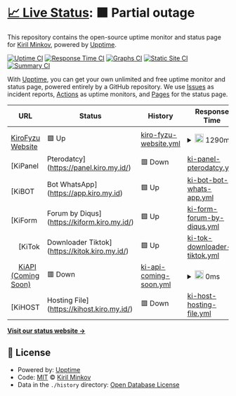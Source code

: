 # [📈 Live Status](https://kiro.github.io/upptime): <!--live status--> **🟧 Partial outage**

This repository contains the open-source uptime monitor and status page for [Kiril Minkov](https://kiro.github.io/upptime), powered by [Upptime](https://github.com/upptime/upptime).

[![Uptime CI](https://github.com/kiro/upptime/workflows/Uptime%20CI/badge.svg)](https://github.com/kiro/upptime/actions?query=workflow%3A%22Uptime+CI%22)
[![Response Time CI](https://github.com/kiro/upptime/workflows/Response%20Time%20CI/badge.svg)](https://github.com/kiro/upptime/actions?query=workflow%3A%22Response+Time+CI%22)
[![Graphs CI](https://github.com/kiro/upptime/workflows/Graphs%20CI/badge.svg)](https://github.com/kiro/upptime/actions?query=workflow%3A%22Graphs+CI%22)
[![Static Site CI](https://github.com/kiro/upptime/workflows/Static%20Site%20CI/badge.svg)](https://github.com/kiro/upptime/actions?query=workflow%3A%22Static+Site+CI%22)
[![Summary CI](https://github.com/kiro/upptime/workflows/Summary%20CI/badge.svg)](https://github.com/kiro/upptime/actions?query=workflow%3A%22Summary+CI%22)

With [Upptime](https://upptime.js.org), you can get your own unlimited and free uptime monitor and status page, powered entirely by a GitHub repository. We use [Issues](https://github.com/kiro/upptime/issues) as incident reports, [Actions](https://github.com/kiro/upptime/actions) as uptime monitors, and [Pages](https://kiro.github.io/upptime) for the status page.

<!--start: status pages-->
<!-- This summary is generated by Upptime (https://github.com/upptime/upptime) -->
<!-- Do not edit this manually, your changes will be overwritten -->
<!-- prettier-ignore -->
| URL | Status | History | Response Time | Uptime |
| --- | ------ | ------- | ------------- | ------ |
| <img alt="" src="https://icons.duckduckgo.com/ip3/kiro.my.id.ico" height="13"> [KiroFyzu Website](https://kiro.my.id/) | 🟩 Up | [kiro-fyzu-website.yml](https://github.com/KiroFyzu/upptime/commits/HEAD/history/kiro-fyzu-website.yml) | <details><summary><img alt="Response time graph" src="./graphs/kiro-fyzu-website/response-time-week.png" height="20"> 1290ms</summary><br><a href="https://kiro.github.io/upptime/history/kiro-fyzu-website"><img alt="Response time 1290" src="https://img.shields.io/endpoint?url=https%3A%2F%2Fraw.githubusercontent.com%2FKiroFyzu%2Fupptime%2FHEAD%2Fapi%2Fkiro-fyzu-website%2Fresponse-time.json"></a><br><a href="https://kiro.github.io/upptime/history/kiro-fyzu-website"><img alt="24-hour response time 1290" src="https://img.shields.io/endpoint?url=https%3A%2F%2Fraw.githubusercontent.com%2FKiroFyzu%2Fupptime%2FHEAD%2Fapi%2Fkiro-fyzu-website%2Fresponse-time-day.json"></a><br><a href="https://kiro.github.io/upptime/history/kiro-fyzu-website"><img alt="7-day response time 1290" src="https://img.shields.io/endpoint?url=https%3A%2F%2Fraw.githubusercontent.com%2FKiroFyzu%2Fupptime%2FHEAD%2Fapi%2Fkiro-fyzu-website%2Fresponse-time-week.json"></a><br><a href="https://kiro.github.io/upptime/history/kiro-fyzu-website"><img alt="30-day response time 1290" src="https://img.shields.io/endpoint?url=https%3A%2F%2Fraw.githubusercontent.com%2FKiroFyzu%2Fupptime%2FHEAD%2Fapi%2Fkiro-fyzu-website%2Fresponse-time-month.json"></a><br><a href="https://kiro.github.io/upptime/history/kiro-fyzu-website"><img alt="1-year response time 1290" src="https://img.shields.io/endpoint?url=https%3A%2F%2Fraw.githubusercontent.com%2FKiroFyzu%2Fupptime%2FHEAD%2Fapi%2Fkiro-fyzu-website%2Fresponse-time-year.json"></a></details> | <details><summary><a href="https://kiro.github.io/upptime/history/kiro-fyzu-website">100.00%</a></summary><a href="https://kiro.github.io/upptime/history/kiro-fyzu-website"><img alt="All-time uptime 100.00%" src="https://img.shields.io/endpoint?url=https%3A%2F%2Fraw.githubusercontent.com%2FKiroFyzu%2Fupptime%2FHEAD%2Fapi%2Fkiro-fyzu-website%2Fuptime.json"></a><br><a href="https://kiro.github.io/upptime/history/kiro-fyzu-website"><img alt="24-hour uptime 100.00%" src="https://img.shields.io/endpoint?url=https%3A%2F%2Fraw.githubusercontent.com%2FKiroFyzu%2Fupptime%2FHEAD%2Fapi%2Fkiro-fyzu-website%2Fuptime-day.json"></a><br><a href="https://kiro.github.io/upptime/history/kiro-fyzu-website"><img alt="7-day uptime 100.00%" src="https://img.shields.io/endpoint?url=https%3A%2F%2Fraw.githubusercontent.com%2FKiroFyzu%2Fupptime%2FHEAD%2Fapi%2Fkiro-fyzu-website%2Fuptime-week.json"></a><br><a href="https://kiro.github.io/upptime/history/kiro-fyzu-website"><img alt="30-day uptime 100.00%" src="https://img.shields.io/endpoint?url=https%3A%2F%2Fraw.githubusercontent.com%2FKiroFyzu%2Fupptime%2FHEAD%2Fapi%2Fkiro-fyzu-website%2Fuptime-month.json"></a><br><a href="https://kiro.github.io/upptime/history/kiro-fyzu-website"><img alt="1-year uptime 100.00%" src="https://img.shields.io/endpoint?url=https%3A%2F%2Fraw.githubusercontent.com%2FKiroFyzu%2Fupptime%2FHEAD%2Fapi%2Fkiro-fyzu-website%2Fuptime-year.json"></a></details>
| <img alt="" src="https://icons.duckduckgo.com/ip3/panel.kiro.my.id.ico" height="13"> [KiPanel | Pterodatcy](https://panel.kiro.my.id/) | 🟥 Down | [ki-panel-pterodatcy.yml](https://github.com/KiroFyzu/upptime/commits/HEAD/history/ki-panel-pterodatcy.yml) | <details><summary><img alt="Response time graph" src="./graphs/ki-panel-pterodatcy/response-time-week.png" height="20"> 0ms</summary><br><a href="https://kiro.github.io/upptime/history/ki-panel-pterodatcy"><img alt="Response time 0" src="https://img.shields.io/endpoint?url=https%3A%2F%2Fraw.githubusercontent.com%2FKiroFyzu%2Fupptime%2FHEAD%2Fapi%2Fki-panel-pterodatcy%2Fresponse-time.json"></a><br><a href="https://kiro.github.io/upptime/history/ki-panel-pterodatcy"><img alt="24-hour response time 0" src="https://img.shields.io/endpoint?url=https%3A%2F%2Fraw.githubusercontent.com%2FKiroFyzu%2Fupptime%2FHEAD%2Fapi%2Fki-panel-pterodatcy%2Fresponse-time-day.json"></a><br><a href="https://kiro.github.io/upptime/history/ki-panel-pterodatcy"><img alt="7-day response time 0" src="https://img.shields.io/endpoint?url=https%3A%2F%2Fraw.githubusercontent.com%2FKiroFyzu%2Fupptime%2FHEAD%2Fapi%2Fki-panel-pterodatcy%2Fresponse-time-week.json"></a><br><a href="https://kiro.github.io/upptime/history/ki-panel-pterodatcy"><img alt="30-day response time 0" src="https://img.shields.io/endpoint?url=https%3A%2F%2Fraw.githubusercontent.com%2FKiroFyzu%2Fupptime%2FHEAD%2Fapi%2Fki-panel-pterodatcy%2Fresponse-time-month.json"></a><br><a href="https://kiro.github.io/upptime/history/ki-panel-pterodatcy"><img alt="1-year response time 0" src="https://img.shields.io/endpoint?url=https%3A%2F%2Fraw.githubusercontent.com%2FKiroFyzu%2Fupptime%2FHEAD%2Fapi%2Fki-panel-pterodatcy%2Fresponse-time-year.json"></a></details> | <details><summary><a href="https://kiro.github.io/upptime/history/ki-panel-pterodatcy">100.00%</a></summary><a href="https://kiro.github.io/upptime/history/ki-panel-pterodatcy"><img alt="All-time uptime 100.00%" src="https://img.shields.io/endpoint?url=https%3A%2F%2Fraw.githubusercontent.com%2FKiroFyzu%2Fupptime%2FHEAD%2Fapi%2Fki-panel-pterodatcy%2Fuptime.json"></a><br><a href="https://kiro.github.io/upptime/history/ki-panel-pterodatcy"><img alt="24-hour uptime 100.00%" src="https://img.shields.io/endpoint?url=https%3A%2F%2Fraw.githubusercontent.com%2FKiroFyzu%2Fupptime%2FHEAD%2Fapi%2Fki-panel-pterodatcy%2Fuptime-day.json"></a><br><a href="https://kiro.github.io/upptime/history/ki-panel-pterodatcy"><img alt="7-day uptime 100.00%" src="https://img.shields.io/endpoint?url=https%3A%2F%2Fraw.githubusercontent.com%2FKiroFyzu%2Fupptime%2FHEAD%2Fapi%2Fki-panel-pterodatcy%2Fuptime-week.json"></a><br><a href="https://kiro.github.io/upptime/history/ki-panel-pterodatcy"><img alt="30-day uptime 100.00%" src="https://img.shields.io/endpoint?url=https%3A%2F%2Fraw.githubusercontent.com%2FKiroFyzu%2Fupptime%2FHEAD%2Fapi%2Fki-panel-pterodatcy%2Fuptime-month.json"></a><br><a href="https://kiro.github.io/upptime/history/ki-panel-pterodatcy"><img alt="1-year uptime 100.00%" src="https://img.shields.io/endpoint?url=https%3A%2F%2Fraw.githubusercontent.com%2FKiroFyzu%2Fupptime%2FHEAD%2Fapi%2Fki-panel-pterodatcy%2Fuptime-year.json"></a></details>
| <img alt="" src="https://icons.duckduckgo.com/ip3/app.kiro.my.id.ico" height="13"> [KiBOT | Bot WhatsApp](https://app.kiro.my.id) | 🟩 Up | [ki-bot-bot-whats-app.yml](https://github.com/KiroFyzu/upptime/commits/HEAD/history/ki-bot-bot-whats-app.yml) | <details><summary><img alt="Response time graph" src="./graphs/ki-bot-bot-whats-app/response-time-week.png" height="20"> 2523ms</summary><br><a href="https://kiro.github.io/upptime/history/ki-bot-bot-whats-app"><img alt="Response time 2523" src="https://img.shields.io/endpoint?url=https%3A%2F%2Fraw.githubusercontent.com%2FKiroFyzu%2Fupptime%2FHEAD%2Fapi%2Fki-bot-bot-whats-app%2Fresponse-time.json"></a><br><a href="https://kiro.github.io/upptime/history/ki-bot-bot-whats-app"><img alt="24-hour response time 2523" src="https://img.shields.io/endpoint?url=https%3A%2F%2Fraw.githubusercontent.com%2FKiroFyzu%2Fupptime%2FHEAD%2Fapi%2Fki-bot-bot-whats-app%2Fresponse-time-day.json"></a><br><a href="https://kiro.github.io/upptime/history/ki-bot-bot-whats-app"><img alt="7-day response time 2523" src="https://img.shields.io/endpoint?url=https%3A%2F%2Fraw.githubusercontent.com%2FKiroFyzu%2Fupptime%2FHEAD%2Fapi%2Fki-bot-bot-whats-app%2Fresponse-time-week.json"></a><br><a href="https://kiro.github.io/upptime/history/ki-bot-bot-whats-app"><img alt="30-day response time 2523" src="https://img.shields.io/endpoint?url=https%3A%2F%2Fraw.githubusercontent.com%2FKiroFyzu%2Fupptime%2FHEAD%2Fapi%2Fki-bot-bot-whats-app%2Fresponse-time-month.json"></a><br><a href="https://kiro.github.io/upptime/history/ki-bot-bot-whats-app"><img alt="1-year response time 2523" src="https://img.shields.io/endpoint?url=https%3A%2F%2Fraw.githubusercontent.com%2FKiroFyzu%2Fupptime%2FHEAD%2Fapi%2Fki-bot-bot-whats-app%2Fresponse-time-year.json"></a></details> | <details><summary><a href="https://kiro.github.io/upptime/history/ki-bot-bot-whats-app">100.00%</a></summary><a href="https://kiro.github.io/upptime/history/ki-bot-bot-whats-app"><img alt="All-time uptime 100.00%" src="https://img.shields.io/endpoint?url=https%3A%2F%2Fraw.githubusercontent.com%2FKiroFyzu%2Fupptime%2FHEAD%2Fapi%2Fki-bot-bot-whats-app%2Fuptime.json"></a><br><a href="https://kiro.github.io/upptime/history/ki-bot-bot-whats-app"><img alt="24-hour uptime 100.00%" src="https://img.shields.io/endpoint?url=https%3A%2F%2Fraw.githubusercontent.com%2FKiroFyzu%2Fupptime%2FHEAD%2Fapi%2Fki-bot-bot-whats-app%2Fuptime-day.json"></a><br><a href="https://kiro.github.io/upptime/history/ki-bot-bot-whats-app"><img alt="7-day uptime 100.00%" src="https://img.shields.io/endpoint?url=https%3A%2F%2Fraw.githubusercontent.com%2FKiroFyzu%2Fupptime%2FHEAD%2Fapi%2Fki-bot-bot-whats-app%2Fuptime-week.json"></a><br><a href="https://kiro.github.io/upptime/history/ki-bot-bot-whats-app"><img alt="30-day uptime 100.00%" src="https://img.shields.io/endpoint?url=https%3A%2F%2Fraw.githubusercontent.com%2FKiroFyzu%2Fupptime%2FHEAD%2Fapi%2Fki-bot-bot-whats-app%2Fuptime-month.json"></a><br><a href="https://kiro.github.io/upptime/history/ki-bot-bot-whats-app"><img alt="1-year uptime 100.00%" src="https://img.shields.io/endpoint?url=https%3A%2F%2Fraw.githubusercontent.com%2FKiroFyzu%2Fupptime%2FHEAD%2Fapi%2Fki-bot-bot-whats-app%2Fuptime-year.json"></a></details>
| <img alt="" src="https://icons.duckduckgo.com/ip3/kiform.kiro.my.id.ico" height="13"> [KiForm | Forum by Diqus](https://kiform.kiro.my.id/) | 🟩 Up | [ki-form-forum-by-diqus.yml](https://github.com/KiroFyzu/upptime/commits/HEAD/history/ki-form-forum-by-diqus.yml) | <details><summary><img alt="Response time graph" src="./graphs/ki-form-forum-by-diqus/response-time-week.png" height="20"> 1361ms</summary><br><a href="https://kiro.github.io/upptime/history/ki-form-forum-by-diqus"><img alt="Response time 1361" src="https://img.shields.io/endpoint?url=https%3A%2F%2Fraw.githubusercontent.com%2FKiroFyzu%2Fupptime%2FHEAD%2Fapi%2Fki-form-forum-by-diqus%2Fresponse-time.json"></a><br><a href="https://kiro.github.io/upptime/history/ki-form-forum-by-diqus"><img alt="24-hour response time 1361" src="https://img.shields.io/endpoint?url=https%3A%2F%2Fraw.githubusercontent.com%2FKiroFyzu%2Fupptime%2FHEAD%2Fapi%2Fki-form-forum-by-diqus%2Fresponse-time-day.json"></a><br><a href="https://kiro.github.io/upptime/history/ki-form-forum-by-diqus"><img alt="7-day response time 1361" src="https://img.shields.io/endpoint?url=https%3A%2F%2Fraw.githubusercontent.com%2FKiroFyzu%2Fupptime%2FHEAD%2Fapi%2Fki-form-forum-by-diqus%2Fresponse-time-week.json"></a><br><a href="https://kiro.github.io/upptime/history/ki-form-forum-by-diqus"><img alt="30-day response time 1361" src="https://img.shields.io/endpoint?url=https%3A%2F%2Fraw.githubusercontent.com%2FKiroFyzu%2Fupptime%2FHEAD%2Fapi%2Fki-form-forum-by-diqus%2Fresponse-time-month.json"></a><br><a href="https://kiro.github.io/upptime/history/ki-form-forum-by-diqus"><img alt="1-year response time 1361" src="https://img.shields.io/endpoint?url=https%3A%2F%2Fraw.githubusercontent.com%2FKiroFyzu%2Fupptime%2FHEAD%2Fapi%2Fki-form-forum-by-diqus%2Fresponse-time-year.json"></a></details> | <details><summary><a href="https://kiro.github.io/upptime/history/ki-form-forum-by-diqus">100.00%</a></summary><a href="https://kiro.github.io/upptime/history/ki-form-forum-by-diqus"><img alt="All-time uptime 100.00%" src="https://img.shields.io/endpoint?url=https%3A%2F%2Fraw.githubusercontent.com%2FKiroFyzu%2Fupptime%2FHEAD%2Fapi%2Fki-form-forum-by-diqus%2Fuptime.json"></a><br><a href="https://kiro.github.io/upptime/history/ki-form-forum-by-diqus"><img alt="24-hour uptime 100.00%" src="https://img.shields.io/endpoint?url=https%3A%2F%2Fraw.githubusercontent.com%2FKiroFyzu%2Fupptime%2FHEAD%2Fapi%2Fki-form-forum-by-diqus%2Fuptime-day.json"></a><br><a href="https://kiro.github.io/upptime/history/ki-form-forum-by-diqus"><img alt="7-day uptime 100.00%" src="https://img.shields.io/endpoint?url=https%3A%2F%2Fraw.githubusercontent.com%2FKiroFyzu%2Fupptime%2FHEAD%2Fapi%2Fki-form-forum-by-diqus%2Fuptime-week.json"></a><br><a href="https://kiro.github.io/upptime/history/ki-form-forum-by-diqus"><img alt="30-day uptime 100.00%" src="https://img.shields.io/endpoint?url=https%3A%2F%2Fraw.githubusercontent.com%2FKiroFyzu%2Fupptime%2FHEAD%2Fapi%2Fki-form-forum-by-diqus%2Fuptime-month.json"></a><br><a href="https://kiro.github.io/upptime/history/ki-form-forum-by-diqus"><img alt="1-year uptime 100.00%" src="https://img.shields.io/endpoint?url=https%3A%2F%2Fraw.githubusercontent.com%2FKiroFyzu%2Fupptime%2FHEAD%2Fapi%2Fki-form-forum-by-diqus%2Fuptime-year.json"></a></details>
| <img alt="" src="https://icons.duckduckgo.com/ip3/kitok.kiro.my.id.ico" height="13"> [KiTok | Downloader Tiktok](https://kitok.kiro.my.id/) | 🟩 Up | [ki-tok-downloader-tiktok.yml](https://github.com/KiroFyzu/upptime/commits/HEAD/history/ki-tok-downloader-tiktok.yml) | <details><summary><img alt="Response time graph" src="./graphs/ki-tok-downloader-tiktok/response-time-week.png" height="20"> 3813ms</summary><br><a href="https://kiro.github.io/upptime/history/ki-tok-downloader-tiktok"><img alt="Response time 3813" src="https://img.shields.io/endpoint?url=https%3A%2F%2Fraw.githubusercontent.com%2FKiroFyzu%2Fupptime%2FHEAD%2Fapi%2Fki-tok-downloader-tiktok%2Fresponse-time.json"></a><br><a href="https://kiro.github.io/upptime/history/ki-tok-downloader-tiktok"><img alt="24-hour response time 3813" src="https://img.shields.io/endpoint?url=https%3A%2F%2Fraw.githubusercontent.com%2FKiroFyzu%2Fupptime%2FHEAD%2Fapi%2Fki-tok-downloader-tiktok%2Fresponse-time-day.json"></a><br><a href="https://kiro.github.io/upptime/history/ki-tok-downloader-tiktok"><img alt="7-day response time 3813" src="https://img.shields.io/endpoint?url=https%3A%2F%2Fraw.githubusercontent.com%2FKiroFyzu%2Fupptime%2FHEAD%2Fapi%2Fki-tok-downloader-tiktok%2Fresponse-time-week.json"></a><br><a href="https://kiro.github.io/upptime/history/ki-tok-downloader-tiktok"><img alt="30-day response time 3813" src="https://img.shields.io/endpoint?url=https%3A%2F%2Fraw.githubusercontent.com%2FKiroFyzu%2Fupptime%2FHEAD%2Fapi%2Fki-tok-downloader-tiktok%2Fresponse-time-month.json"></a><br><a href="https://kiro.github.io/upptime/history/ki-tok-downloader-tiktok"><img alt="1-year response time 3813" src="https://img.shields.io/endpoint?url=https%3A%2F%2Fraw.githubusercontent.com%2FKiroFyzu%2Fupptime%2FHEAD%2Fapi%2Fki-tok-downloader-tiktok%2Fresponse-time-year.json"></a></details> | <details><summary><a href="https://kiro.github.io/upptime/history/ki-tok-downloader-tiktok">100.00%</a></summary><a href="https://kiro.github.io/upptime/history/ki-tok-downloader-tiktok"><img alt="All-time uptime 100.00%" src="https://img.shields.io/endpoint?url=https%3A%2F%2Fraw.githubusercontent.com%2FKiroFyzu%2Fupptime%2FHEAD%2Fapi%2Fki-tok-downloader-tiktok%2Fuptime.json"></a><br><a href="https://kiro.github.io/upptime/history/ki-tok-downloader-tiktok"><img alt="24-hour uptime 100.00%" src="https://img.shields.io/endpoint?url=https%3A%2F%2Fraw.githubusercontent.com%2FKiroFyzu%2Fupptime%2FHEAD%2Fapi%2Fki-tok-downloader-tiktok%2Fuptime-day.json"></a><br><a href="https://kiro.github.io/upptime/history/ki-tok-downloader-tiktok"><img alt="7-day uptime 100.00%" src="https://img.shields.io/endpoint?url=https%3A%2F%2Fraw.githubusercontent.com%2FKiroFyzu%2Fupptime%2FHEAD%2Fapi%2Fki-tok-downloader-tiktok%2Fuptime-week.json"></a><br><a href="https://kiro.github.io/upptime/history/ki-tok-downloader-tiktok"><img alt="30-day uptime 100.00%" src="https://img.shields.io/endpoint?url=https%3A%2F%2Fraw.githubusercontent.com%2FKiroFyzu%2Fupptime%2FHEAD%2Fapi%2Fki-tok-downloader-tiktok%2Fuptime-month.json"></a><br><a href="https://kiro.github.io/upptime/history/ki-tok-downloader-tiktok"><img alt="1-year uptime 100.00%" src="https://img.shields.io/endpoint?url=https%3A%2F%2Fraw.githubusercontent.com%2FKiroFyzu%2Fupptime%2FHEAD%2Fapi%2Fki-tok-downloader-tiktok%2Fuptime-year.json"></a></details>
| <img alt="" src="https://icons.duckduckgo.com/ip3/kiapi.kiro.my.id.ico" height="13"> [KiAPI (Coming Soon)](https://kiapi.kiro.my.id/) | 🟥 Down | [ki-api-coming-soon.yml](https://github.com/KiroFyzu/upptime/commits/HEAD/history/ki-api-coming-soon.yml) | <details><summary><img alt="Response time graph" src="./graphs/ki-api-coming-soon/response-time-week.png" height="20"> 0ms</summary><br><a href="https://kiro.github.io/upptime/history/ki-api-coming-soon"><img alt="Response time 0" src="https://img.shields.io/endpoint?url=https%3A%2F%2Fraw.githubusercontent.com%2FKiroFyzu%2Fupptime%2FHEAD%2Fapi%2Fki-api-coming-soon%2Fresponse-time.json"></a><br><a href="https://kiro.github.io/upptime/history/ki-api-coming-soon"><img alt="24-hour response time 0" src="https://img.shields.io/endpoint?url=https%3A%2F%2Fraw.githubusercontent.com%2FKiroFyzu%2Fupptime%2FHEAD%2Fapi%2Fki-api-coming-soon%2Fresponse-time-day.json"></a><br><a href="https://kiro.github.io/upptime/history/ki-api-coming-soon"><img alt="7-day response time 0" src="https://img.shields.io/endpoint?url=https%3A%2F%2Fraw.githubusercontent.com%2FKiroFyzu%2Fupptime%2FHEAD%2Fapi%2Fki-api-coming-soon%2Fresponse-time-week.json"></a><br><a href="https://kiro.github.io/upptime/history/ki-api-coming-soon"><img alt="30-day response time 0" src="https://img.shields.io/endpoint?url=https%3A%2F%2Fraw.githubusercontent.com%2FKiroFyzu%2Fupptime%2FHEAD%2Fapi%2Fki-api-coming-soon%2Fresponse-time-month.json"></a><br><a href="https://kiro.github.io/upptime/history/ki-api-coming-soon"><img alt="1-year response time 0" src="https://img.shields.io/endpoint?url=https%3A%2F%2Fraw.githubusercontent.com%2FKiroFyzu%2Fupptime%2FHEAD%2Fapi%2Fki-api-coming-soon%2Fresponse-time-year.json"></a></details> | <details><summary><a href="https://kiro.github.io/upptime/history/ki-api-coming-soon">100.00%</a></summary><a href="https://kiro.github.io/upptime/history/ki-api-coming-soon"><img alt="All-time uptime 100.00%" src="https://img.shields.io/endpoint?url=https%3A%2F%2Fraw.githubusercontent.com%2FKiroFyzu%2Fupptime%2FHEAD%2Fapi%2Fki-api-coming-soon%2Fuptime.json"></a><br><a href="https://kiro.github.io/upptime/history/ki-api-coming-soon"><img alt="24-hour uptime 100.00%" src="https://img.shields.io/endpoint?url=https%3A%2F%2Fraw.githubusercontent.com%2FKiroFyzu%2Fupptime%2FHEAD%2Fapi%2Fki-api-coming-soon%2Fuptime-day.json"></a><br><a href="https://kiro.github.io/upptime/history/ki-api-coming-soon"><img alt="7-day uptime 100.00%" src="https://img.shields.io/endpoint?url=https%3A%2F%2Fraw.githubusercontent.com%2FKiroFyzu%2Fupptime%2FHEAD%2Fapi%2Fki-api-coming-soon%2Fuptime-week.json"></a><br><a href="https://kiro.github.io/upptime/history/ki-api-coming-soon"><img alt="30-day uptime 100.00%" src="https://img.shields.io/endpoint?url=https%3A%2F%2Fraw.githubusercontent.com%2FKiroFyzu%2Fupptime%2FHEAD%2Fapi%2Fki-api-coming-soon%2Fuptime-month.json"></a><br><a href="https://kiro.github.io/upptime/history/ki-api-coming-soon"><img alt="1-year uptime 100.00%" src="https://img.shields.io/endpoint?url=https%3A%2F%2Fraw.githubusercontent.com%2FKiroFyzu%2Fupptime%2FHEAD%2Fapi%2Fki-api-coming-soon%2Fuptime-year.json"></a></details>
| <img alt="" src="https://icons.duckduckgo.com/ip3/kihost.kiro.my.id.ico" height="13"> [KiHOST | Hosting File](https://kihost.kiro.my.id/) | 🟥 Down | [ki-host-hosting-file.yml](https://github.com/KiroFyzu/upptime/commits/HEAD/history/ki-host-hosting-file.yml) | <details><summary><img alt="Response time graph" src="./graphs/ki-host-hosting-file/response-time-week.png" height="20"> 0ms</summary><br><a href="https://kiro.github.io/upptime/history/ki-host-hosting-file"><img alt="Response time 0" src="https://img.shields.io/endpoint?url=https%3A%2F%2Fraw.githubusercontent.com%2FKiroFyzu%2Fupptime%2FHEAD%2Fapi%2Fki-host-hosting-file%2Fresponse-time.json"></a><br><a href="https://kiro.github.io/upptime/history/ki-host-hosting-file"><img alt="24-hour response time 0" src="https://img.shields.io/endpoint?url=https%3A%2F%2Fraw.githubusercontent.com%2FKiroFyzu%2Fupptime%2FHEAD%2Fapi%2Fki-host-hosting-file%2Fresponse-time-day.json"></a><br><a href="https://kiro.github.io/upptime/history/ki-host-hosting-file"><img alt="7-day response time 0" src="https://img.shields.io/endpoint?url=https%3A%2F%2Fraw.githubusercontent.com%2FKiroFyzu%2Fupptime%2FHEAD%2Fapi%2Fki-host-hosting-file%2Fresponse-time-week.json"></a><br><a href="https://kiro.github.io/upptime/history/ki-host-hosting-file"><img alt="30-day response time 0" src="https://img.shields.io/endpoint?url=https%3A%2F%2Fraw.githubusercontent.com%2FKiroFyzu%2Fupptime%2FHEAD%2Fapi%2Fki-host-hosting-file%2Fresponse-time-month.json"></a><br><a href="https://kiro.github.io/upptime/history/ki-host-hosting-file"><img alt="1-year response time 0" src="https://img.shields.io/endpoint?url=https%3A%2F%2Fraw.githubusercontent.com%2FKiroFyzu%2Fupptime%2FHEAD%2Fapi%2Fki-host-hosting-file%2Fresponse-time-year.json"></a></details> | <details><summary><a href="https://kiro.github.io/upptime/history/ki-host-hosting-file">100.00%</a></summary><a href="https://kiro.github.io/upptime/history/ki-host-hosting-file"><img alt="All-time uptime 100.00%" src="https://img.shields.io/endpoint?url=https%3A%2F%2Fraw.githubusercontent.com%2FKiroFyzu%2Fupptime%2FHEAD%2Fapi%2Fki-host-hosting-file%2Fuptime.json"></a><br><a href="https://kiro.github.io/upptime/history/ki-host-hosting-file"><img alt="24-hour uptime 100.00%" src="https://img.shields.io/endpoint?url=https%3A%2F%2Fraw.githubusercontent.com%2FKiroFyzu%2Fupptime%2FHEAD%2Fapi%2Fki-host-hosting-file%2Fuptime-day.json"></a><br><a href="https://kiro.github.io/upptime/history/ki-host-hosting-file"><img alt="7-day uptime 100.00%" src="https://img.shields.io/endpoint?url=https%3A%2F%2Fraw.githubusercontent.com%2FKiroFyzu%2Fupptime%2FHEAD%2Fapi%2Fki-host-hosting-file%2Fuptime-week.json"></a><br><a href="https://kiro.github.io/upptime/history/ki-host-hosting-file"><img alt="30-day uptime 100.00%" src="https://img.shields.io/endpoint?url=https%3A%2F%2Fraw.githubusercontent.com%2FKiroFyzu%2Fupptime%2FHEAD%2Fapi%2Fki-host-hosting-file%2Fuptime-month.json"></a><br><a href="https://kiro.github.io/upptime/history/ki-host-hosting-file"><img alt="1-year uptime 100.00%" src="https://img.shields.io/endpoint?url=https%3A%2F%2Fraw.githubusercontent.com%2FKiroFyzu%2Fupptime%2FHEAD%2Fapi%2Fki-host-hosting-file%2Fuptime-year.json"></a></details>

<!--end: status pages-->

[**Visit our status website →**](https://kiro.github.io/upptime)

## 📄 License

- Powered by: [Upptime](https://github.com/upptime/upptime)
- Code: [MIT](./LICENSE) © [Kiril Minkov](https://kiro.github.io/upptime)
- Data in the `./history` directory: [Open Database License](https://opendatacommons.org/licenses/odbl/1-0/)
